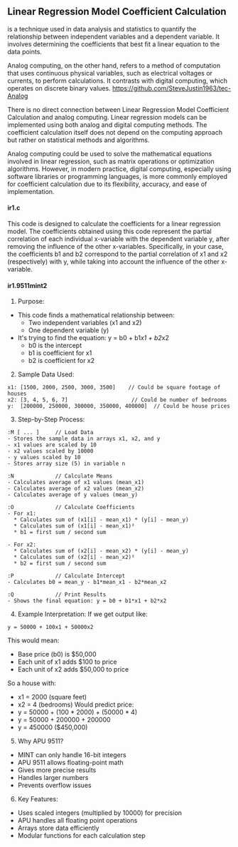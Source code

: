  

  ## Linear Regression Model Coefficient Calculation 
is a technique used in data analysis and statistics to quantify the relationship between independent variables and a dependent variable. It involves determining the coefficients that best fit a linear equation to the data points.

Analog computing, on the other hand, refers to a method of computation that uses continuous physical variables, such as electrical voltages or currents, to perform calculations. It contrasts with digital computing, which operates on discrete binary values. https://github.com/SteveJustin1963/tec-Analog

There is no direct connection between Linear Regression Model Coefficient Calculation and analog computing. Linear regression models can be implemented using both analog and digital computing methods. The coefficient calculation itself does not depend on the computing approach but rather on statistical methods and algorithms.

Analog computing could be used to solve the mathematical equations involved in linear regression, such as matrix operations or optimization algorithms. However, in modern practice, digital computing, especially using software libraries or programming languages, is more commonly employed for coefficient calculation due to its flexibility, accuracy, and ease of implementation.


#### ir1.c

This code is designed to calculate the coefficients for a linear regression model. The coefficients obtained using this code represent the partial correlation of each individual x-variable with the dependent variable y, after removing the influence of the other x-variables. Specifically, in your case, the coefficients b1 and b2 correspond to the partial correlation of x1 and x2 (respectively) with y, while taking into account the influence of the other x-variable.

#### ir1.9511mint2

 

1. Purpose:
- This code finds a mathematical relationship between:
  * Two independent variables (x1 and x2)
  * One dependent variable (y)
- It's trying to find the equation: y = b0 + b1*x1 + b2*x2
  * b0 is the intercept
  * b1 is coefficient for x1
  * b2 is coefficient for x2

2. Sample Data Used:
```
x1: [1500, 2000, 2500, 3000, 3500]    // Could be square footage of houses
x2: [3, 4, 5, 6, 7]                    // Could be number of bedrooms
y:  [200000, 250000, 300000, 350000, 400000]  // Could be house prices
```

3. Step-by-Step Process:

```
:M [ ... ]     // Load Data
- Stores the sample data in arrays x1, x2, and y
- x1 values are scaled by 10 
- x2 values scaled by 10000
- y values scaled by 10
- Stores array size (5) in variable n

:N             // Calculate Means
- Calculates average of x1 values (mean_x1)
- Calculates average of x2 values (mean_x2)
- Calculates average of y values (mean_y)

:O             // Calculate Coefficients
- For x1:
  * Calculates sum of (x1[i] - mean_x1) * (y[i] - mean_y)
  * Calculates sum of (x1[i] - mean_x1)²
  * b1 = first sum / second sum

- For x2:
  * Calculates sum of (x2[i] - mean_x2) * (y[i] - mean_y)
  * Calculates sum of (x2[i] - mean_x2)²
  * b2 = first sum / second sum

:P             // Calculate Intercept
- Calculates b0 = mean_y - b1*mean_x1 - b2*mean_x2

:Q             // Print Results
- Shows the final equation: y = b0 + b1*x1 + b2*x2
```

4. Example Interpretation:
If we get output like:
```
y = 50000 + 100x1 + 50000x2
```
This would mean:
- Base price (b0) is $50,000
- Each unit of x1 adds $100 to price
- Each unit of x2 adds $50,000 to price

So a house with:
- x1 = 2000 (square feet)
- x2 = 4 (bedrooms)
Would predict price:
- y = 50000 + (100 * 2000) + (50000 * 4)
- y = 50000 + 200000 + 200000
- y = 450000 ($450,000)

5. Why APU 9511?
- MINT can only handle 16-bit integers
- APU 9511 allows floating-point math
- Gives more precise results
- Handles larger numbers
- Prevents overflow issues

6. Key Features:
- Uses scaled integers (multiplied by 10000) for precision
- APU handles all floating point operations
- Arrays store data efficiently
- Modular functions for each calculation step
 
